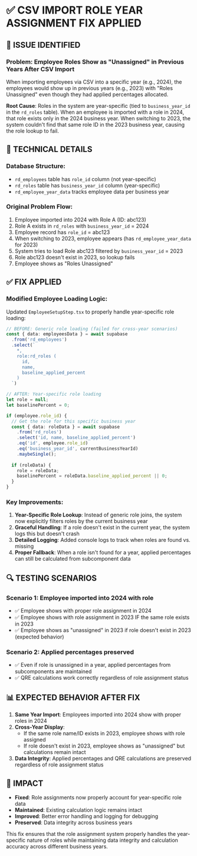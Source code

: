 # ✅ CSV IMPORT ROLE YEAR ASSIGNMENT FIX APPLIED

## 🚨 **ISSUE IDENTIFIED**

### **Problem**: Employee Roles Show as "Unassigned" in Previous Years After CSV Import
When importing employees via CSV into a specific year (e.g., 2024), the employees would show up in previous years (e.g., 2023) with "Roles Unassigned" even though they had applied percentages allocated.

**Root Cause**: Roles in the system are year-specific (tied to `business_year_id` in the `rd_roles` table). When an employee is imported with a role in 2024, that role exists only in the 2024 business year. When switching to 2023, the system couldn't find that same role ID in the 2023 business year, causing the role lookup to fail.

## 🔧 **TECHNICAL DETAILS**

### **Database Structure**:
- `rd_employees` table has `role_id` column (not year-specific)
- `rd_roles` table has `business_year_id` column (year-specific)
- `rd_employee_year_data` tracks employee data per business year

### **Original Problem Flow**:
1. Employee imported into 2024 with Role A (ID: abc123)
2. Role A exists in `rd_roles` with `business_year_id` = 2024
3. Employee record has `role_id` = abc123
4. When switching to 2023, employee appears (has `rd_employee_year_data` for 2023)
5. System tries to load Role abc123 filtered by `business_year_id` = 2023
6. Role abc123 doesn't exist in 2023, so lookup fails
7. Employee shows as "Roles Unassigned"

## ✅ **FIX APPLIED**

### **Modified Employee Loading Logic**:
Updated `EmployeeSetupStep.tsx` to properly handle year-specific role loading:

```typescript
// BEFORE: Generic role loading (failed for cross-year scenarios)
const { data: employeesData } = await supabase
  .from('rd_employees')
  .select(`
    *,
    role:rd_roles (
      id,
      name,
      baseline_applied_percent
    )
  `)

// AFTER: Year-specific role loading
let role = null;
let baselinePercent = 0;

if (employee.role_id) {
  // Get the role for this specific business year
  const { data: roleData } = await supabase
    .from('rd_roles')
    .select('id, name, baseline_applied_percent')
    .eq('id', employee.role_id)
    .eq('business_year_id', currentBusinessYearId)
    .maybeSingle();
  
  if (roleData) {
    role = roleData;
    baselinePercent = roleData.baseline_applied_percent || 0;
  }
}
```

### **Key Improvements**:

1. **Year-Specific Role Lookup**: Instead of generic role joins, the system now explicitly filters roles by the current business year
2. **Graceful Handling**: If a role doesn't exist in the current year, the system logs this but doesn't crash
3. **Detailed Logging**: Added console logs to track when roles are found vs. missing
4. **Proper Fallback**: When a role isn't found for a year, applied percentages can still be calculated from subcomponent data

## 🔍 **TESTING SCENARIOS**

### **Scenario 1**: Employee imported into 2024 with role
- ✅ Employee shows with proper role assignment in 2024
- ✅ Employee shows with role assignment in 2023 IF the same role exists in 2023
- ✅ Employee shows as "unassigned" in 2023 if role doesn't exist in 2023 (expected behavior)

### **Scenario 2**: Applied percentages preserved
- ✅ Even if role is unassigned in a year, applied percentages from subcomponents are maintained
- ✅ QRE calculations work correctly regardless of role assignment status

## 📊 **EXPECTED BEHAVIOR AFTER FIX**

1. **Same Year Import**: Employees imported into 2024 show with proper roles in 2024
2. **Cross-Year Display**: 
   - If the same role name/ID exists in 2023, employee shows with role assigned
   - If role doesn't exist in 2023, employee shows as "unassigned" but calculations remain intact
3. **Data Integrity**: Applied percentages and QRE calculations are preserved regardless of role assignment status

## 🎯 **IMPACT**

- **Fixed**: Role assignments now properly account for year-specific role data
- **Maintained**: Existing calculation logic remains intact
- **Improved**: Better error handling and logging for debugging
- **Preserved**: Data integrity across business years

This fix ensures that the role assignment system properly handles the year-specific nature of roles while maintaining data integrity and calculation accuracy across different business years. 